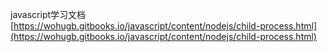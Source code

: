 javascript学习文档
[https://wohugb.gitbooks.io/javascript/content/nodejs/child-process.html](https://wohugb.gitbooks.io/javascript/content/nodejs/child-process.html)
